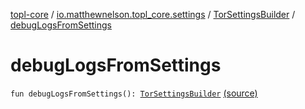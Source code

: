 [topl-core](../../index.md) / [io.matthewnelson.topl_core.settings](../index.md) / [TorSettingsBuilder](index.md) / [debugLogsFromSettings](./debug-logs-from-settings.md)

# debugLogsFromSettings

`fun debugLogsFromSettings(): `[`TorSettingsBuilder`](index.md) [(source)](https://github.com/05nelsonm/TorOnionProxyLibrary-Android/blob/master/topl-core/src/main/java/io/matthewnelson/topl_core/settings/TorSettingsBuilder.kt#L312)